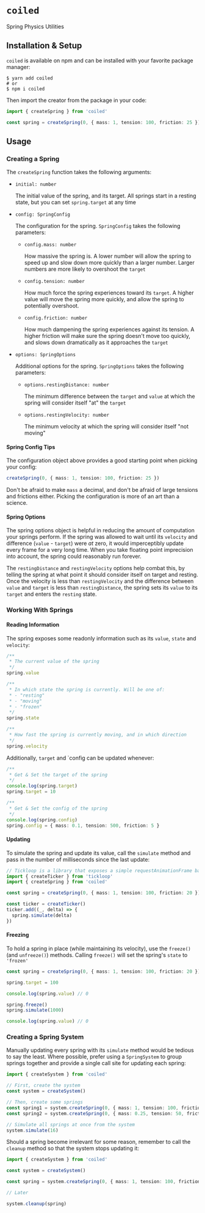 # `coiled`

Spring Physics Utilities

## Installation & Setup

`coiled` is available on npm and can be installed with your favorite package manager:

```shell
$ yarn add coiled
# or
$ npm i coiled
```

Then import the creator from the package in your code:

```typescript
import { createSpring } from 'coiled'

const spring = createSpring(0, { mass: 1, tension: 100, friction: 25 })
```

## Usage

### Creating a Spring

The `createSpring` function takes the following arguments:

- `initial: number`

  The initial value of the spring, and its target. All springs start in a resting state, but you can set `spring.target`
  at any time

- `config: SpringConfig`

  The configuration for the spring. `SpringConfig` takes the following parameters:

  - `config.mass: number`

    How massive the spring is. A lower number will allow the spring to speed up and slow down more quickly than a
    larger number. Larger numbers are more likely to overshoot the `target`

  - `config.tension: number`

    How much force the spring experiences toward its `target`. A higher value will move the spring more quickly, and
    allow the spring to potentially overshoot.

  - `config.friction: number`

    How much dampening the spring experiences against its tension. A higher friction will make sure the spring doesn't
    move too quickly, and slows down dramatically as it approaches the `target`

- `options: SpringOptions`

  Additional options for the spring. `SpringOptions` takes the following parameters:

  - `options.restingDistance: number`

    The minimum difference between the `target` and `value` at which the spring will consider itself "at" the `target`

  - `options.restingVelocity: number`

    The minimum velocity at which the spring will consider itself "not moving"

#### Spring Config Tips

The configuration object above provides a good starting point when picking your config:

```typescript
createSpring(0, { mass: 1, tension: 100, friction: 25 })
```

Don't be afraid to make `mass` a decimal, and don't be afraid of large tensions and frictions either. Picking the
configuration is more of an art than a science.

#### Spring Options

The spring options object is helpful in reducing the amount of computation your springs perform. If the spring was
allowed to wait until its `velocity` and difference (`value` - `target`) were _at_ zero, it would imperceptibly update
every frame for a very long time. When you take floating point imprecision into account, the spring could reasonably run
forever.

The `restingDistance` and `restingVelocity` options help combat this, by telling the spring at what point it should
consider itself on target and resting. Once the velocity is less than `restingVelocity` and the difference
between `value` and `target` is less than `restingDistance`, the spring sets its `value` to its `target` and enters
the `resting` state.

### Working With Springs

#### Reading Information

The spring exposes some readonly information such as its `value`, `state` and `velocity`:

```typescript
/**
 * The current value of the spring
 */
spring.value

/**
 * In which state the spring is currently. Will be one of:
 * - "resting"
 * - "moving"
 * - "frozen"
 */
spring.state

/**
 * How fast the spring is currently moving, and in which direction
 */
spring.velocity
```

Additionally, `target` and `config can be updated whenever:

```typescript
/**
 * Get & Set the target of the spring
 */
console.log(spring.target)
spring.target = 10

/**
 * Get & Set the config of the spring
 */
console.log(spring.config)
spring.config = { mass: 0.1, tension: 500, friction: 5 }
```

#### Updating

To simulate the spring and update its value, call the `simulate` method and pass in the number of milliseconds since the last update:

```typescript
// Tickloop is a library that exposes a simple requestAnimationFrame based update loop
import { createTicker } from 'tickloop'
import { createSpring } from 'coiled'

const spring = createSpring(0, { mass: 1, tension: 100, friction: 20 })

const ticker = createTicker()
ticker.add((_, delta) => {
  spring.simulate(delta)
})
```

#### Freezing

To hold a spring in place (while maintaining its velocity), use the `freeze()` (and `unfreeze()`) methods. Calling `freeze()` will set the spring's `state` to `'frozen'`

```typescript
const spring = createSpring(0, { mass: 1, tension: 100, friction: 20 })

spring.target = 100

console.log(spring.value) // 0

spring.freeze()
spring.simulate(1000)

console.log(spring.value) // 0
```

### Creating a Spring System

Manually updating every spring with its `simulate` method would be tedious to say the least. Where possible, prefer using a `SpringSystem` to group springs together and provide a single call site for updating each spring:

```typescript
import { createSystem } from 'coiled'

// First, create the system
const system = createSystem()

// Then, create some springs
const spring1 = system.createSpring(0, { mass: 1, tension: 100, friction: 20 })
const spring2 = system.createSpring(0, { mass: 0.25, tension: 50, friction: 10 })

// Simulate all springs at once from the system
system.simulate(16)
```

Should a spring become irrelevant for some reason, remember to call the `cleanup` method so that the system stops updating it:

```typescript
import { createSystem } from 'coiled'

const system = createSystem()

const spring = system.createSpring(0, { mass: 1, tension: 100, friction: 20 })

// Later

system.cleanup(spring)
```
